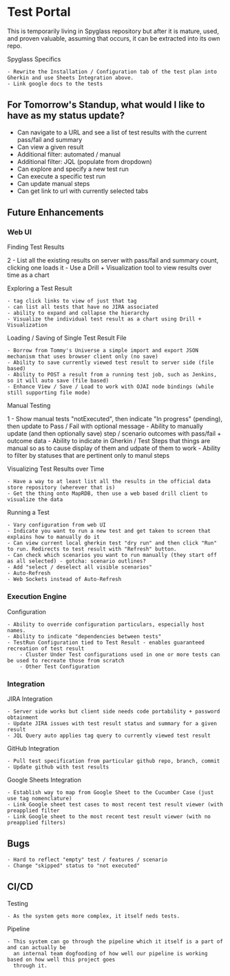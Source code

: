 # Test Portal

This is temporarily living in Spyglass repository but after it is mature, used, and proven valuable, assuming
that occurs, it can be extracted into its own repo.

Spyglass Specifics

    - Rewrite the Installation / Configuration tab of the test plan into Gherkin and use Sheets Integration above.
    - Link google docs to the tests

## For Tomorrow's Standup, what would I like to have as my status update?

- Can navigate to a URL and see a list of test results with the current pass/fail and summary
- Can view a given result
- Additional filter: automated / manual
- Additional filter: JQL (populate from dropdown)
- Can explore and specify a new test run
- Can execute a specific test run
- Can update manual steps
- Can get link to url with currently selected tabs

## Future Enhancements

### Web UI

Finding Test Results

2   - List all the existing results on server with pass/fail and summary count, clicking one loads it
    - Use a Drill + Visualization tool to view results over time as a chart

Exploring a Test Result

    - tag click links to view of just that tag
    - can list all tests that have no JIRA associated
    - ability to expand and collapse the hierarchy
    - Visualize the individual test result as a chart using Drill + Visualization 

Loading / Saving of Single Test Result File 

    - Borrow from Tommy's Universe a simple import and export JSON mechanism that uses browser client only (no save)
    - Ability to save currently viewed test result to server side (file based)
    - Ability to POST a result from a running test job, such as Jenkins, so it will auto save (file based)
    - Enhance View / Save / Load to work with OJAI node bindings (while still supporting file mode)

Manual Testing

1   - Show manual tests "notExecuted", then indicate "In progress" (pending), then update to Pass / Fail with optional message
    - Ability to manually update (and then optionally save) step / scenario outcomes with pass/fail + outcome data
    - Ability to indicate in Gherkin / Test Steps that things are manual so as to cause display of them and udpate of them to work
    - Ability to filter by statuses that are pertinent only to manul steps

Visualizing Test Results over Time

    - Have a way to at least list all the results in the official data store repository (wherever that is)
    - Get the thing onto MapRDB, then use a web based drill client to visualize the data

Running a Test

    - Vary configuration from web UI
    - Indicate you want to run a new test and get taken to screen that explains how to manually do it
    - Can view current local gherkin test "dry run" and then click "Run" to run. Redirects to test result with "Refresh" button.
    - Can check which scenarios you want to run manually (they start off as all selected) - gotcha: scenario outlines?
    - Add "select / deselect all visible scenarios"
    - Auto-Refresh
    - Web Sockets instead of Auto-Refresh
    
### Execution Engine

Configuration

    - Ability to override configuration particulars, especially host names.
    - Ability to indicate "dependencies between tests"
    - TestRun Configuration tied to Test Result - enables guaranteed recreation of test result
        - Cluster Under Test configurations used in one or more tests can be used to recreate those from scratch
        - Other Test Configuration

### Integration

JIRA Integration

    - Server side works but client side needs code portability + password obtainment
    - Update JIRA issues with test result status and summary for a given result
    - JQL Query auto applies tag query to currently viewed test result
    
GitHub Integration

    - Pull test specification from particular github repo, branch, commit
    - Update github with test results

Google Sheets Integration

    - Establish way to map from Google Sheet to the Cucumber Case (just use tag nomenclature)
    - Link Google sheet test cases to most recent test result viewer (with preapplied filter
    - Link Google sheet to the most recent test result viewer (with no preapplied filters)
    
## Bugs

    - Hard to reflect "empty" test / features / scenario
    - Change "skipped" status to "not executed"

## CI/CD
    
Testing

    - As the system gets more complex, it itself neds tests. 
    
Pipeline

    - This system can go through the pipeline which it itself is a part of and can actually be 
      an internal team dogfooding of how well our pipeline is working based on how well this project goes
      through it.
